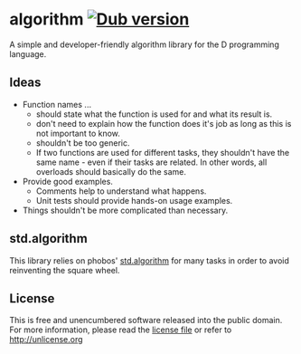 # algorithm [![Dub version](https://img.shields.io/dub/v/algorithm.svg)](https://code.dlang.org/packages/algorithm)

A simple and developer-friendly algorithm library for the D programming language.


## Ideas

- Function names ...
    * should state what the function is used for and what its result is.
    * don't need to explain how the function does it's job as long as this is not important to know.
    * shouldn't be too generic.
    * If two functions are used for different tasks, they shouldn't have the same name - even if their tasks are related. In other words, all overloads should basically do the same.
- Provide good examples.
    * Comments help to understand what happens.
    * Unit tests should provide hands-on usage examples.
- Things shouldn't be more complicated than necessary.


## std.algorithm

This library relies on phobos' [std.algorithm](https://github.com/dlang/phobos/tree/master/std/algorithm) for many tasks in order to avoid reinventing the square wheel.


## License

This is free and unencumbered software released into the public domain.
For more information, please read the [license file](LICENSE) or refer to <http://unlicense.org>
